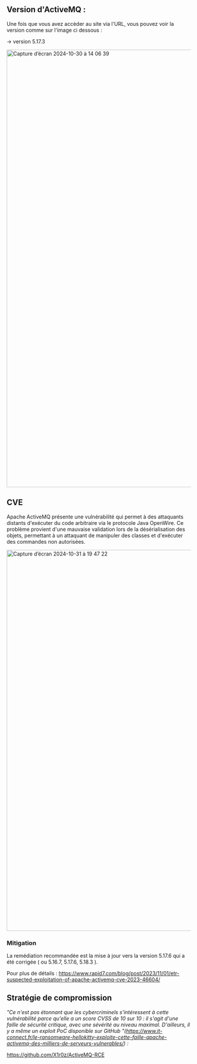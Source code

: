 ## Version d'ActiveMQ :

Une fois que vous avez accèder au site via l'URL, vous pouvez voir la version comme sur l'image ci dessous :

→ version 5.17.3

<img width="1192" alt="Capture d’écran 2024-10-30 à 14 06 39" src="https://github.com/user-attachments/assets/9d2e11bb-3595-4fac-b9ef-027667e6a65c">


## CVE
Apache ActiveMQ présente une vulnérabilité qui permet à des attaquants distants d'exécuter du code arbitraire via le protocole Java OpenWire. Ce problème provient d'une mauvaise validation lors de la désérialisation des objets, permettant à un attaquant de manipuler des classes et d'exécuter des commandes non autorisées.

<img width="1038" alt="Capture d’écran 2024-10-31 à 19 47 22" src="https://github.com/user-attachments/assets/e9dfef75-e642-4586-8a77-d7c7cbfbc36a">

### Mitigation

La remédiation recommandée est la mise à jour vers la version 5.17.6 qui a été corrigée ( ou 5.16.7, 5.17.6, 5.18.3 ).

Pour plus de détails :
https://www.rapid7.com/blog/post/2023/11/01/etr-suspected-exploitation-of-apache-activemq-cve-2023-46604/

## Stratégie de compromission

*"Ce n'est pas étonnant que les cybercriminels s'intéressent à cette vulnérabilité parce qu'elle a un score CVSS de 10 sur 10 : il s'agit d'une faille de sécurité critique, avec une sévérité au niveau maximal. D'ailleurs, il y a même un exploit PoC disponible sur GitHub "(https://www.it-connect.fr/le-ransomware-hellokitty-exploite-cette-faille-apache-activemq-des-milliers-de-serveurs-vulnerables/) :*


https://github.com/X1r0z/ActiveMQ-RCE

